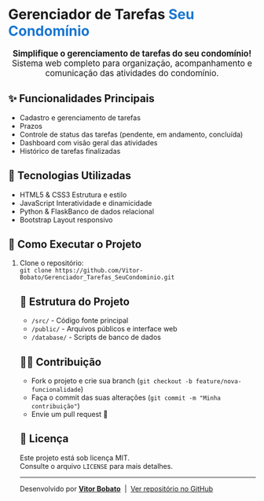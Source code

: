 <!DOCTYPE html>
<html lang="pt-BR">
<head>
    <meta charset="UTF-8">
</head>
<body>
    <div class="container">
        <div class="logo">
            <h1>Gerenciador de Tarefas <span style="color:#1976d2;">Seu Condomínio</span></h1>
        </div>
        <p style="text-align:center;font-size:1.2em;">
            <b>Simplifique o gerenciamento de tarefas do seu condomínio!</b><br>
            Sistema web completo para organização, acompanhamento e comunicação das atividades do condomínio.
        </p>
        <h2>✨ Funcionalidades Principais</h2>
        <ul>
            <li>Cadastro e gerenciamento de tarefas</li>
            <li>Prazos</li>
            <li>Controle de status das tarefas (pendente, em andamento, concluída)</li>
            <li>Dashboard com visão geral das atividades</li>
            <li>Histórico de tarefas finalizadas</li>
        </ul>
        <h2>🚀 Tecnologias Utilizadas</h2>
        <ul class="tech-list">
            <li><span class="badge">HTML5 &amp; CSS3</span> Estrutura e estilo</li>
            <li><span class="badge">JavaScript</span> Interatividade e dinamicidade</li>
            <li><span class="badge">Python & Flask</span>Banco de dados relacional</li>
            <li><span class="badge">Bootstrap</span> Layout responsivo</li>
        </ul>
        <h2>🔧 Como Executar o Projeto</h2>
        <ol>
            <li>Clone o repositório:<br>
                <code>git clone https://github.com/Vitor-Bobato/Gerenciador_Tarefas_SeuCondominio.git</code>
        <h2>📝 Estrutura do Projeto</h2>
        <ul>
            <li><code>/src/</code> - Código fonte principal</li>
            <li><code>/public/</code> - Arquivos públicos e interface web</li>
            <li><code>/database/</code> - Scripts de banco de dados</li>
        </ul>
        <h2>🙋‍♂️ Contribuição</h2>
        <ul>
            <li>Fork o projeto e crie sua branch (<code>git checkout -b feature/nova-funcionalidade</code>)</li>
            <li>Faça o commit das suas alterações (<code>git commit -m "Minha contribuição"</code>)</li>
            <li>Envie um pull request 🚀</li>
        </ul>
        <h2>📄 Licença</h2>
        <p>
            Este projeto está sob licença MIT.<br>
            Consulte o arquivo <code>LICENSE</code> para mais detalhes.
        </p>
        <div class="footer">
            <hr>
            <p>
                Desenvolvido por <b><a href="https://github.com/Vitor-Bobato">Vitor Bobato</a></b> &nbsp;|&nbsp;
                <a href="https://github.com/Vitor-Bobato/Gerenciador_Tarefas_SeuCondominio">Ver repositório no GitHub</a>
            </p>
        </div>
    </div>
</body>
</html>
